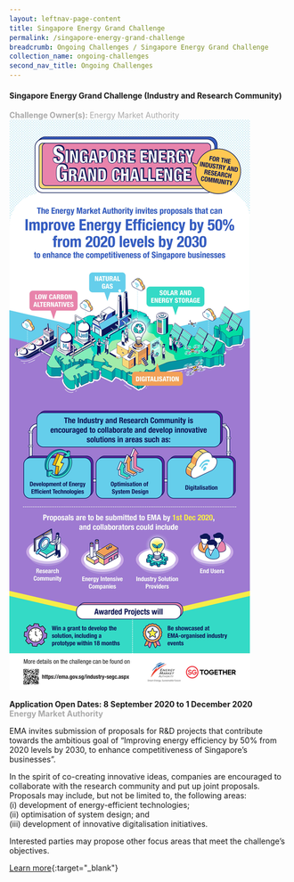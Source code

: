 ```yaml
---
layout: leftnav-page-content
title: Singapore Energy Grand Challenge
permalink: /singapore-energy-grand-challenge
breadcrumb: Ongoing Challenges / Singapore Energy Grand Challenge
collection_name: ongoing-challenges
second_nav_title: Ongoing Challenges
---
```

#### Singapore Energy Grand Challenge (Industry and Research Community)
<font color="#a9a9a9"><b>Challenge Owner(s): </b>Energy Market Authority</font>
[![1](/images/ema-singapore-energy-grand-challenge.jpg)](https://ema.gov.sg/industry-segc.aspx?utm_source=openinnovationnetwork.sg&utm_medium=referral)

**Application Open Dates: 8 September 2020 to 1 December 2020**<br>
<font color=" #a9a9a9"><b>Energy Market Authority</b></font>

EMA invites submission of proposals for R&D projects that contribute towards the ambitious goal of “Improving energy efficiency by 50% from 2020 levels by 2030, to enhance competitiveness of Singapore’s businesses”.

In the spirit of co-creating innovative ideas, companies are encouraged to collaborate with the research community and put up joint proposals. Proposals may include, but not be limited to, the following areas: <br>
(i) development of energy-efficient technologies; <br>
(ii) optimisation of system design; and <br>
(iii) development of innovative digitalisation initiatives.

Interested parties may propose other focus areas that meet the challenge’s objectives.


[Learn more](https://ema.gov.sg/industry-segc.aspx?utm_source=openinnovationnetwork.sg&utm_medium=referral){:target="_blank"}

